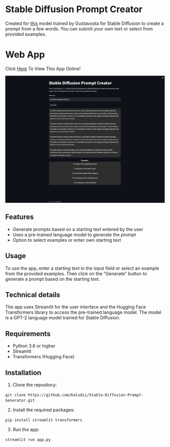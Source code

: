 
# Stable Diffusion Prompt Creator

Created for [this](https://huggingface.co/Gustavosta/MagicPrompt-Stable-Diffusion) model trained by Gustavosta for Stable Diffusion to create a prompt from a few words. You can submit your own text or select from provided examples.

# Web App
Click [Here](https://huggingface.co/spaces/Kaludi/Stable-Diffusion-Prompt-Generator_App "Here") To View This App Online!

![Image](https://github.com/Kaludii/Stable-Diffusion-Prompt-Generator/blob/main/images/Stable-Diff-Prompt-Gen.png?raw=true)

## Features

-   Generate prompts based on a starting text entered by the user
-   Uses a pre-trained language model to generate the prompt
-   Option to select examples or enter own starting text

## Usage

To use the app, enter a starting text in the input field or select an example from the provided examples. Then click on the "Generate" button to generate a prompt based on the starting text.

## Technical details

The app uses Streamlit for the user interface and the Hugging Face Transformers library to access the pre-trained language model. The model is a GPT-2 language model trained for Stable Diffusion.

## Requirements

-   Python 3.6 or higher
-   Streamlit
-   Transformers (Hugging Face)

## Installation

1.  Clone the repository:

`git clone https://github.com/Kaludii/Stable-Diffusion-Prompt-Generator.git` 

2.  Install the required packages:

`pip install streamlit transformers` 

3.  Run the app:

`streamlit run app.py`
